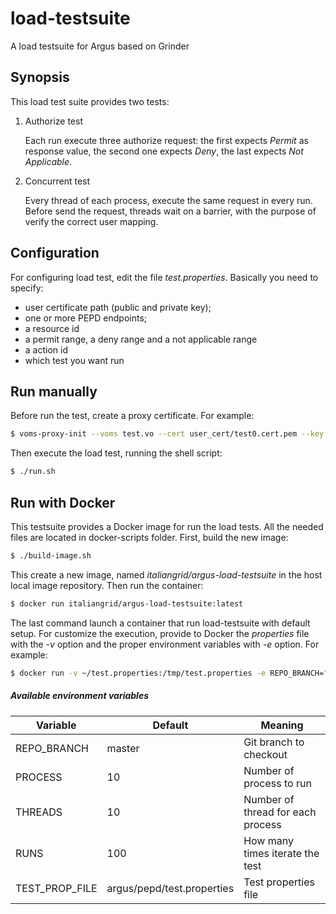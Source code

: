 # load-testsuite
A load testsuite for Argus based on Grinder

## Synopsis
This load test suite provides two tests:

1. Authorize test

   Each run execute three authorize request: the first expects _Permit_ as response value, the second one expects _Deny_, the last expects _Not Applicable_.
2. Concurrent test

   Every thread of each process, execute the same request in every run. Before send the request, threads wait on a barrier, with the purpose of verify the correct user mapping.

## Configuration
For configuring load test, edit the file _test.properties_. Basically you need to specify:
 
 * user certificate path (public and private key);
 * one or more PEPD endpoints;
 * a resource id
 * a permit range, a deny range and a not applicable range
 * a action id
 * which test you want run 
 

## Run manually
Before run the test, create a proxy certificate. For example:
```bash
$ voms-proxy-init --voms test.vo --cert user_cert/test0.cert.pem --key user_cert/test0.key.pem
```
Then execute the load test, running the shell script:
```bash
$ ./run.sh
```

## Run with Docker
This testsuite provides a Docker image for run the load tests. All the needed files are located in docker-scripts folder.
First, build the new image:
```bash
$ ./build-image.sh
```
This create a new image, named _italiangrid/argus-load-testsuite_ in the host local image repository.
Then run the container:
```bash
$ docker run italiangrid/argus-load-testsuite:latest
```
The last command launch a container that run load-testsuite with default setup. For customize the execution, provide to Docker the _properties_ file with the _-v_ option and the proper environment variables with _-e_ option.
For example:
```bash
$ docker run -v ~/test.properties:/tmp/test.properties -e REPO_BRANCH="feature/ISSUE-1" -e PROCESS=1 -e THREADS=1 -e RUNS=1 -e TEST_PROP_FILE=/tmp/test.properties italiangrid/argus-load-testsuite:latest
```
 ##### Available environment variables
 
| Variable    | Default | Meaning |
| ----------- | ------- | ------- |
| REPO_BRANCH | master  | Git branch to checkout |
| PROCESS     | 10      | Number of process to run |
| THREADS     | 10      | Number of thread for each process |
| RUNS        | 100     | How many times iterate the test |
| TEST\_PROP\_FILE | argus/pepd/test.properties | Test properties file |
 
 
